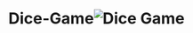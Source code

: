# Dice-Game![Dice Game](https://user-images.githubusercontent.com/78415084/174490469-7c06b538-f8f5-4f91-8f95-b275ee206546.png)
